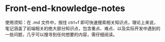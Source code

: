 # Front-end-knowledge-notes
使用须知：在 .md 文件中，按住 ctrl+f 即可快速搜索相关知识点，理论上来说，笔记涵盖了前端相关的绝大部分知识点，包含重点、难点、以及实际开发中遇到的一些问题，几乎可以搜寻到任何想要的内容，需仔细阅读。
